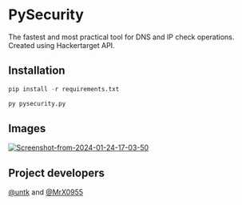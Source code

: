 # PySecurity
The fastest and most practical tool for DNS and IP check operations. Created using Hackertarget API.

## Installation
```py
pip install -r requirements.txt
```
```py
py pysecurity.py 
```

## Images
<a href="https://github.com/pycompiler/pysecurity"><img src="https://i.ibb.co/QXWHL1M/Screenshot-from-2024-01-24-17-03-50.png" alt="Screenshot-from-2024-01-24-17-03-50" border="0"></a>

## Project developers
<a href="https://github.com/untk">@untk</a> and 
<a href="https://github.com/MrX0955">@MrX0955</a>


